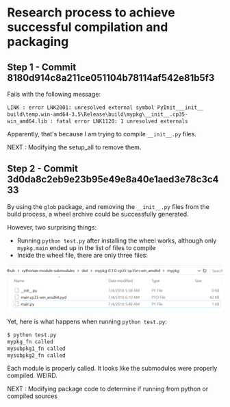 # Research process to achieve successful compilation and packaging

## Step 1 - Commit 8180d914c8a211ce051104b78114af542e81b5f3

Fails with the following message:

```
LINK : error LNK2001: unresolved external symbol PyInit___init__
build\temp.win-amd64-3.5\Release\build\mypkg\__init__.cp35-win_amd64.lib : fatal error LNK1120: 1 unresolved externals
```

Apparently, that's because I am trying to compile `__init__.py` files.

NEXT : Modifying the setup_all to remove them.

## Step 2 - Commit 3d0da8c2eb9e23b95e49e8a40e1aed3e78c3c433

By using the `glob` package, and removing the `__init__.py` files from the build process, a wheel archive could be successfully generated.

However, two surprising things:

  - Running `python test.py` after installing the wheel works, although only `mypkg.main` ended up in the list of files to compile
  - Inside the wheel file, there are only three files:

![./screens/screen_1.PNG](./screens/screen_1.PNG)

Yet, here is what happens when running `python test.py`:

```
$ python test.py
mypkg_fn called
mysubpkg1_fn called
mysubpkg2_fn called
```

Each module is properly called. It looks like the submodules were properly compiled. WEIRD.

NEXT : Modifying package code to determine if running from python or compiled sources
